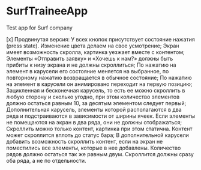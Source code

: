 # SurfTraineeApp
Test app for Surf company

[x] Продвинутая версия:
У всех кнопок присутствует состояние нажатия (press state). Изменение цвета делаем на свое усмотрение; 
Экран имеет возможность скролла, картинка уезжает вместе с контентом;
Элементы «Отправить заявку» и «Хочешь к нам?» должны быть прибиты к низу экрана и не должны скроллиться;
По нажатию на элемент в карусели его состояние меняется на выбранное, по повторному нажатию возвращается в обычное состояние;
По нажатию на элемент в карусели он анимировано переходит на первую позицию;
Зацикленная и бесконечная карусель, то есть ее можно скроллить в любую сторону и сколько угодно, при этом количество элементов должно остаться равным 10, за десятым элементом следует первый;
Дополнительная карусель, элементы которой располагаются в два ряда и подстраиваются в зависимости от ширины ячеек. Если элементы не помещаются на экран в два ряда, они не должны отображаться;
Скроллить можно только контент, картинка при этом статична. Контент может скроллится вплоть до статус бара;
В дополнительной карусели добавить возможность скроллить контент, если на экран не поместились все элементы, которые в нее добавлены. Количество рядов должно остаться так же равным двум. Скроллится должны сразу оба ряда, а не по отдельности.
